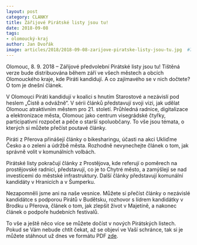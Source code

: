 ```yaml
---
layout: post
category: CLANKY
title: Zářijové Pirátské listy jsou tu!
date: 2018-09-08
tags: 
- olomoucký-kraj
author: Jan Dvořák
image: articles/2018/2018-09-08-zarijove-piratske-listy-jsou-tu.jpg  #751x422 pixelu
---
```

Olomouc, 8. 9. 2018 – Zářijové předvolební Pirátské listy jsou tu! Tištěná verze bude distribuována během září ve všech městech a obcích Olomouckého kraje, kde Piráti kandidují. A co zajímavého se v nich dočtete? O tom je dnešní článek.

V Olomouci Piráti kandidují v koalici s hnutím Starostové a nezávislí pod heslem „Čistě a odvážně“. V sérii článků představují svoji vizi, jak udělat Olomouc atraktivním městem pro 21. století. Průhledná radnice, digitalizace a elektronizace města, Olomouc jako centrum visegrádské čtyřky, participativní rozpočet a péče o starší spoluobčany. To vše jsou témata, o kterých si můžete přečíst poutavé články.

Piráti z Přerova přinášejí články o bikesharingu, účasti na akci Ukliďme Česko a o zeleni a údržbě města. Rozhodně nevynechejte článek o tom, jak správně volit v komunálních volbách.

Pirátské listy pokračují články z Prostějova, kde referují o poměrech na prostějovské radnici, představují, co je to Chytré město, a zamýšlejí se nad investicemi do městské infrastruktury. Další články představují komunální kandidáty v Hranicích a v Šumperku.

Nezapomněli jsme ani na naše vesnice. Můžete si přečíst články o nezávislé kandidátce s podporou Pirátů v Budětsku, rozhovor s lídrem kandidátky v Brodku u Přerova, článek o tom, jak zlepšit život v Majetíně, a nakonec článek o podpoře hudebních festivalů.

To vše a ještě něco více se můžete dočíst v nových Pirátských listech. Pokud se Vám nebude chtít čekat, až se objeví ve Vaší schránce, tak si je můžete stáhnout už dnes ve formátu PDF [zde](https://olomoucky.pirati.cz/assets/pdf/2018-09-01-piratske-listy-zari-2018.pdf).
